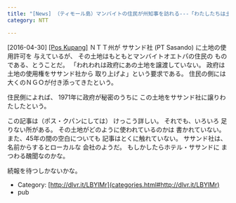 ```yaml
---
title: "[News] （ティモール島）マンバイトの住民が州知事を訪れる---「わたしたちは土地を譲渡した覚えはない」 "
category: NTT

---
```


[2016-04-30] [[Pos Kupang]](http://dlvr.it/LBYlMr)  ＮＴＴ州が
ササンド社 (PT Sasando) に土地の使用許可を
与えているが、
その土地はもともとマンバイトオエトパの住民の
ものである、とうことだ。
「われわれは政府にあの土地を譲渡していない。
政府は土地の使用権をササンド社から
取り上げよ」という要求である。
住民の側には大くのＮＧＯが付き添ってきたという。

 住民側によれば、
1971年に政府が秘密のうちに
この土地をササンド社に譲りわたしたという。

 この記事は（ポス・クパンにしては）
けっこう詳しい。
それでも、いろいろ
足りない所がある。
その土地がどのように使われているのかは
書かれていない。
また、45年の間の空白についても
記事はとくに触れていない。
ササンド社は、名前からするとローカルな
会社のようだ。
もしかしたらホテル・ササンドに
まつわる醜聞なのかな。

 続報を待つしかないかな。

- Category: [http://dlvr.it/LBYlMr](categories.html#http://dlvr.it/LBYlMr)
- pub

